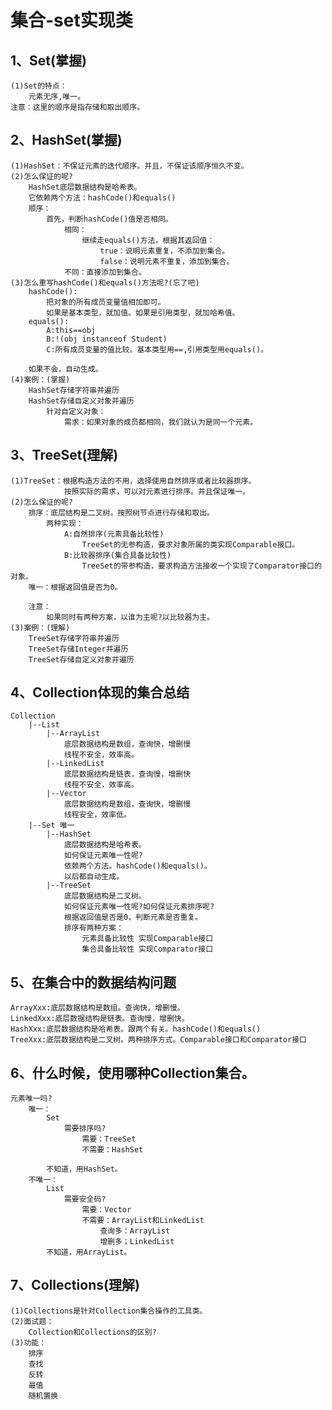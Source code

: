 # 集合-set实现类

## 1、Set(掌握)
	(1)Set的特点：
		元素无序,唯一。
	注意：这里的顺序是指存储和取出顺序。

## 2、HashSet(掌握)
	(1)HashSet：不保证元素的迭代顺序。并且，不保证该顺序恒久不变。
	(2)怎么保证的呢?
		HashSet底层数据结构是哈希表。
		它依赖两个方法：hashCode()和equals()
		顺序：
			首先，判断hashCode()值是否相同。
				相同：
					继续走equals()方法，根据其返回值：
						true：说明元素重复，不添加到集合。
						false：说明元素不重复，添加到集合。
				不同：直接添加到集合。
	(3)怎么重写hashCode()和equals()方法呢?(忘了吧)
		hashCode():
			把对象的所有成员变量值相加即可。
			如果是基本类型，就加值。如果是引用类型，就加哈希值。
		equals():
			A:this==obj
			B:!(obj instanceof Student)
			C:所有成员变量的值比较。基本类型用==,引用类型用equals()。

		如果不会，自动生成。
	(4)案例：(掌握)
		HashSet存储字符串并遍历
		HashSet存储自定义对象并遍历
			针对自定义对象：
				需求：如果对象的成员都相同，我们就认为是同一个元素。

## 3、TreeSet(理解)
	(1)TreeSet：根据构造方法的不用，选择使用自然排序或者比较器排序。
	            按照实际的需求，可以对元素进行排序。并且保证唯一。
	(2)怎么保证的呢?
		排序：底层结构是二叉树。按照树节点进行存储和取出。
			两种实现：
				A:自然排序(元素具备比较性)
					TreeSet的无参构造，要求对象所属的类实现Comparable接口。			
				B:比较器排序(集合具备比较性)
					TreeSet的带参构造，要求构造方法接收一个实现了Comparator接口的对象。
		唯一：根据返回值是否为0。
		
		注意：
			如果同时有两种方案，以谁为主呢?以比较器为主。
	(3)案例：(理解)
		TreeSet存储字符串并遍历
		TreeSet存储Integer并遍历
		TreeSet存储自定义对象并遍历

## 4、Collection体现的集合总结
	Collection
		|--List
			|--ArrayList
				底层数据结构是数组，查询快，增删慢
				线程不安全，效率高。
			|--LinkedList
				底层数据结构是链表，查询慢，增删快
				线程不安全，效率高。
			|--Vector
				底层数据结构是数组，查询快，增删慢
				线程安全，效率低。
		|--Set 唯一
			|--HashSet
				底层数据结构是哈希表。
				如何保证元素唯一性呢?
				依赖两个方法。hashCode()和equals()。
				以后都自动生成。
			|--TreeSet
				底层数据结构是二叉树。
				如何保证元素唯一性呢?如何保证元素排序呢?	
				根据返回值是否是0，判断元素是否重复。
				排序有两种方案：
					元素具备比较性 实现Comparable接口
					集合具备比较性 实现Comparator接口

## 5、在集合中的数据结构问题
	ArrayXxx:底层数据结构是数组。查询快，增删慢。
	LinkedXxx:底层数据结构是链表。查询慢，增删快。
	HashXxx:底层数据结构是哈希表。跟两个有关。hashCode()和equals()
	TreeXxx:底层数据结构是二叉树。两种排序方式。Comparable接口和Comparator接口

## 6、什么时候，使用哪种Collection集合。
	元素唯一吗?
		唯一：
			Set
				需要排序吗?
					需要：TreeSet
					不需要：HashSet

			不知道，用HashSet。
		不唯一：
			List
				需要安全码?
					需要：Vector
					不需要：ArrayList和LinkedList
						查询多：ArrayList
						增删多；LinkedList
			不知道，用ArrayList。

## 7、Collections(理解)
	(1)Collections是针对Collection集合操作的工具类。
	(2)面试题：
		Collection和Collections的区别?
	(3)功能：
		排序
		查找
		反转
		最值
		随机置换
